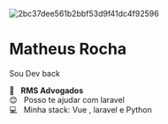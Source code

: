 

![2bc37dee561b2bbf53d9f41dc4f92596](https://user-images.githubusercontent.com/56950752/103897348-2b9d1080-50d2-11eb-9948-62865697f9c9.jpg)

# Matheus Rocha

 Sou Dev back<br/>

 :rocket:  &nbsp;  **RMS Advogados**
 <br/> :blush: &nbsp; Posso te ajudar com laravel
 <br/> :computer: &nbsp; Minha stack: Vue , laravel e Python 
